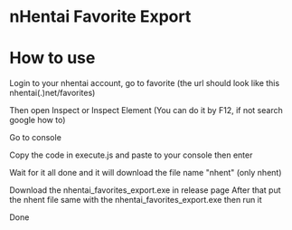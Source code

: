# nHentai Favorite Export

# How to use
Login to your nhentai account, go to favorite (the url should look like this nhentai(.)net/favorites)

Then open Inspect or Inspect Element (You can do it by F12, if not search google how to)

Go to console

Copy the code in execute.js and paste to your console then enter

Wait for it all done and it will download the file name "nhent" (only nhent)

Download the nhentai_favorites_export.exe in release page
After that put the nhent file same with the nhentai_favorites_export.exe then run it

Done
